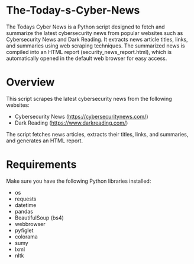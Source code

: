 # The-Today-s-Cyber-News
The Todays Cyber News is a Python script designed to fetch and summarize the latest cybersecurity news from popular websites such as Cybersecurity News and Dark Reading. It extracts news article titles, links, and summaries using web scraping techniques. The summarized news is compiled into an HTML report (security_news_report.html), which is automatically opened in the default web browser for easy access.

# Overview
This script scrapes the latest cybersecurity news from the following websites:
- Cybersecurity News (https://cybersecuritynews.com/)
- Dark Reading (https://www.darkreading.com/)


The script fetches news articles, extracts their titles, links, and summaries, and generates an HTML report.

# Requirements
Make sure you have the following Python libraries installed:
- os
- requests
- datetime
- pandas
- BeautifulSoup (bs4)
- webbrowser
- pyfiglet
- colorama
- sumy
- lxml
- nltk
